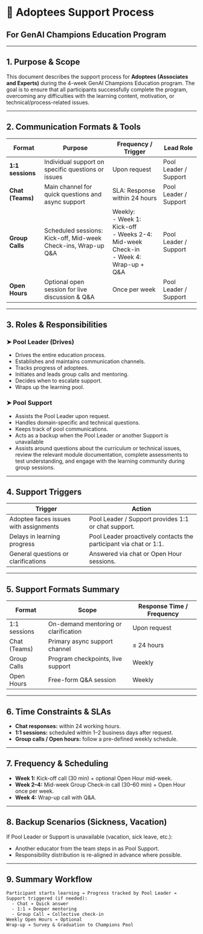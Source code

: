 
# 📄 Adoptees Support Process
## For GenAI Champions Education Program

---

## 1. Purpose & Scope
This document describes the support process for **Adoptees (Associates and Experts)** during the 4-week GenAI Champions Education program. The goal is to ensure that all participants successfully complete the program, overcoming any difficulties with the learning content, motivation, or technical/process-related issues.

---

## 2. Communication Formats & Tools

| **Format**     | **Purpose**                                              | **Frequency / Trigger**                               | **Lead Role** |
|----------------|----------------------------------------------------------|------------------------------------------------------|---------------|
| **1:1 sessions** | Individual support on specific questions or issues       | Upon request                                         | Pool Leader / Support |
| **Chat (Teams)** | Main channel for quick questions and async support       | SLA: Response within 24 hours                        | Pool Leader / Support |
| **Group Calls** | Scheduled sessions: Kick-off, Mid-week Check-ins, Wrap-up Q&A | Weekly:<br> - Week 1: Kick-off<br> - Weeks 2-4: Mid-week Check-in<br> - Week 4: Wrap-up + Q&A | Pool Leader / Support |
| **Open Hours**  | Optional open session for live discussion & Q&A          | Once per week                                       | Pool Leader / Support |

---

## 3. Roles & Responsibilities

### ➤ **Pool Leader (Drives)**
- Drives the entire education process.
- Establishes and maintains communication channels.
- Tracks progress of adoptees.
- Initiates and leads group calls and mentoring.
- Decides when to escalate support.
- Wraps up the learning pool.

### ➤ **Pool Support**
- Assists the Pool Leader upon request.
- Handles domain-specific and technical questions.
- Keeps track of pool communications.
- Acts as a backup when the Pool Leader or another Support is unavailable
- Assists around questions about the curriculum or technical issues, review the relevant module documentation, complete assessments to test understanding, and engage with the learning community during group sessions.

---

## 4. Support Triggers

| **Trigger**                            | **Action**                                            |
|----------------------------------------|------------------------------------------------------|
| Adoptee faces issues with assignments   | Pool Leader / Support provides 1:1 or chat support. |
| Delays in learning progress             | Pool Leader proactively contacts the participant via chat or 1:1. |
| General questions or clarifications     | Answered via chat or Open Hour sessions.            |

---

## 5. Support Formats Summary

| **Format**          | **Scope**                                | **Response Time / Frequency** |
|---------------------|------------------------------------------|-------------------------------|
| 1:1 sessions        | On-demand mentoring or clarification     | Upon request                  |
| Chat (Teams)        | Primary async support channel            | ≤ 24 hours                    |
| Group Calls         | Program checkpoints, live support       | Weekly                        |
| Open Hours          | Free-form Q&A session                    | Weekly                        |

---

## 6. Time Constraints & SLAs
- **Chat responses:** within 24 working hours.
- **1:1 sessions:** scheduled within 1–2 business days after request.
- **Group calls / Open hours:** follow a pre-defined weekly schedule.

---

## 7. Frequency & Scheduling
- **Week 1:** Kick-off call (30 min) + optional Open Hour mid-week.
- **Week 2–4:** Mid-week Group Check-in call (30–60 min) + Open Hour once per week.
- **Week 4:** Wrap-up call with Q&A.

---

## 8. Backup Scenarios (Sickness, Vacation)
If Pool Leader or Support is unavailable (vacation, sick leave, etc.):
- Another educator from the team steps in as Pool Support.
- Responsibility distribution is re-aligned in advance where possible.

---

## 9. Summary Workflow

```
Participant starts learning ➔ Progress tracked by Pool Leader ➔
Support triggered (if needed):
  - Chat ➔ Quick answer
  - 1:1 ➔ Deeper mentoring
  - Group Call ➔ Collective check-in
Weekly Open Hours ➔ Optional
Wrap-up ➔ Survey & Graduation to Champions Pool
```
